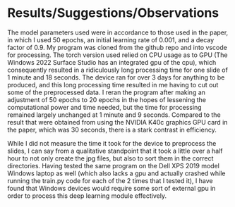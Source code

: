 # Results/Suggestions/Observations
The model parameters used were in accordance to those used in the paper, in which I used 50 epochs, an initial learning rate of 0.001, and a decay factor of 0.9. My program was cloned from the github repo and into vscode for processing. The torch version used relied on CPU usage as to GPU (The Windows 2022 Surface Studio has an integrated gpu of the cpu), which consequently resulted in a ridiculously long processing time for one slide of 1 minute and 18 seconds. The device ran for over 3 days for anything to be produced, and this long processing time resulted in me having to cut out some of the preprocessed data. I reran the program after making an adjustment of 50 epochs to 20 epochs in the hopes of lessening the computational power and time needed, but the time for processing remained largely unchanged at 1 minute and 9 seconds. Compared to the result that were obtained from using the NVIDIA K40c graphics GPU card in the paper, which was 30 seconds, there is a stark contrast in efficiency. 

While I did not measure the time it took for the device to preprocess the slides, I can say from a qualitative standpoint that it took a little over a half hour to not only create the jpg files, but also to sort them in the correct directories. Having tested the same program on the Dell XPS 2019 model Windows laptop as well (which also lacks a gpu and actually crashed while running the train.py code for each of the 2 times that I tested it), I have found that Windows devices would require some sort of external gpu in order to process this deep learning module effectively. 
